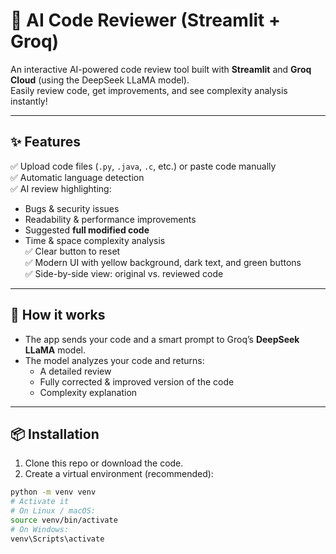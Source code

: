 # 🤖 AI Code Reviewer (Streamlit + Groq)

An interactive AI-powered code review tool built with **Streamlit** and **Groq Cloud** (using the DeepSeek LLaMA model).  
Easily review code, get improvements, and see complexity analysis instantly!

---

## ✨ Features

✅ Upload code files (`.py`, `.java`, `.c`, etc.) or paste code manually  
✅ Automatic language detection  
✅ AI review highlighting:
- Bugs & security issues
- Readability & performance improvements
- Suggested **full modified code**
- Time & space complexity analysis  
✅ Clear button to reset  
✅ Modern UI with yellow background, dark text, and green buttons  
✅ Side-by-side view: original vs. reviewed code

---

## 🚀 How it works

- The app sends your code and a smart prompt to Groq’s **DeepSeek LLaMA** model.
- The model analyzes your code and returns:
  - A detailed review
  - Fully corrected & improved version of the code
  - Complexity explanation

---

## 📦 Installation

1. Clone this repo or download the code.
2. Create a virtual environment (recommended):

```bash
python -m venv venv
# Activate it
# On Linux / macOS:
source venv/bin/activate
# On Windows:
venv\Scripts\activate
